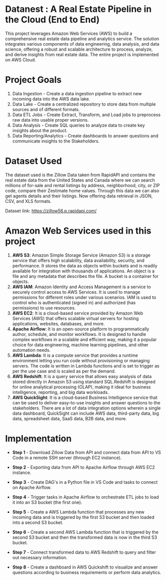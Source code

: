 # Datanest : A Real Estate Pipeline in the Cloud (End to End)
This project leverages Amazon Web Services (AWS) to build a comprehensive real estate data pipeline and analytics service. The solution integrates various components of data engineering, data analysis, and data science, offering a robust and scalable architecture to process, analyze, and derive insights from real estate data. The entire project is implemented on AWS Cloud.

# Project Goals
1. Data Ingestion - Create a data ingestion pipeline to extract new incoming data into the AWS data lake.
2. Data Lake - Create a centralized repository to store data from multiple sources and of different formats.
3. Data ETL Jobs - Create Extract, Transform, and Load jobs to preprocess raw data into usable proper versions.
4. Data Analysis - Create SQL queries to analyze data to create key insights about the product.
5. Data Reporting/Analytics - Create dashboards to answer questions and communicate insights to the Stakeholders.

# Dataset Used 
The dataset used is the Zillow Data taken from RapidAPI and contains the real estate data from the United States and Canada where we can search millions of for-sale and rental listings by address, neighborhood, city, or ZIP code, compare their Zestimate home values. Through this data we can also get agents details and their listings. Now offering data retrieval in JSON, CSV, and XLS formats.

Dataset link: https://zillow56.p.rapidapi.com/

# Amazon Web Services used in this project
1. **AWS S3**: Amazon Simple Storage Service (Amazon S3) is a storage service that offers high scalability, data availability, security, and performance. It stores the data as objects within buckets and is readily available for integration with thousands of applications. An object is a file and any metadata that describes the file. A bucket is a container for objects. <br />
2. **AWS IAM**: Amazon Identity and Access Management is a service to securely control access to AWS Services. It is used to manage permissions for different roles under various scenarios. IAM is used to control who is authenticated (signed in) and authorized (has permissions) to use resources.<br />
3. **AWS EC2**: It is a cloud-based service provided by Amazon Web Services (AWS) that offers scalable virtual servers for hosting applications, websites, databases, and more.<br />
4. **Apache Airflow**: It is an open-source platform to programmatically author, schedule, and monitor workflows. It is designed to handle complex workflows in a scalable and efficient way, making it a popular choice for data engineering, machine learning pipelines, and other automation needs.<br />
5. **AWS Lambda**: It is a compute service that provides a runtime environment letting you run code without provisioning or managing servers. The code is written in Lambda functions and is set to trigger as per the use case and is scaled as per the demand.<br />
6. **AWS Redshift**: It is a query service that allows easy analysis of data stored directly in Amazon S3 using standard SQL.Redshift is designed for online analytical processing (OLAP), making it ideal for business intelligence, reporting, and big data workloads.
7. **AWS QuickSight**: It is a cloud-based Business Intelligence service that can be used to deliver easy-to-use insights and answer questions to the stakeholders. There are a lot of data integration options wherein a single data dashboard, QuickSight can include AWS data, third-party data, big data, spreadsheet data, SaaS data, B2B data, and more.

# Implementation

* **Step 1** - Download Zillow Data from API and connect data from API to VS Code in a remote SSH server (through EC2 instance).

* **Step 2** - Exporting data from API to Apache Airflow through AWS EC2 instance.

* **Step 3** - Create DAG's in a Python file in VS Code and tasks to connect on Apache Airflow.
  
* **Step 4** - Trigger tasks in Apache Airflow to orchestrate ETL jobs to load it into an S3 bucket (the first one).
 
* **Step 5** - Create a AWS Lambda function that processes any new incoming data and is triggered by the first S3 bucket and then loaded into a second S3 bucket.
  
* **Step 6** - Create a second AWS Lambda function that is triggered by the second S3 bucket and then the transformed data is now in the third S3 bucket.

* **Step 7** - Connect transformed data to AWS Redshift to query and filter out necessary information.
  
* **Step 8** - Create a dashboard in AWS Quickshift to visualize and answer questions according to business requirements or perform data analytics.
